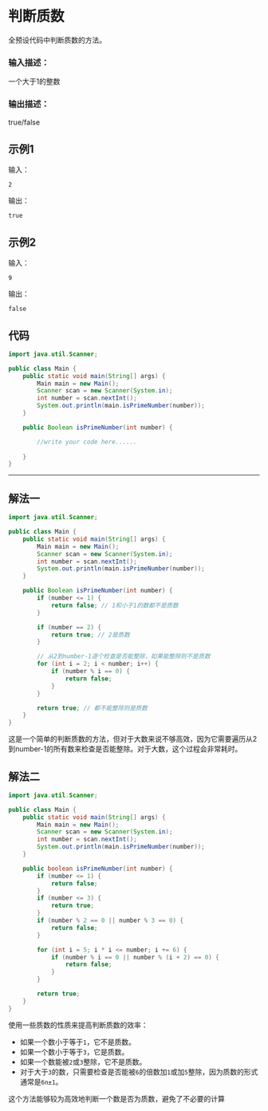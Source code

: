 # 判断质数

全预设代码中判断质数的方法。

### 输入描述：

一个大于1的整数

### 输出描述：

true/false

## 示例1

输入：

```
2
```

输出：

```
true
```

## 示例2

输入：

```
9
```

输出：

```
false
```

## 代码

```java
import java.util.Scanner;

public class Main {
    public static void main(String[] args) {
        Main main = new Main();
        Scanner scan = new Scanner(System.in);
        int number = scan.nextInt();
        System.out.println(main.isPrimeNumber(number));
    }

    public Boolean isPrimeNumber(int number) {

        //write your code here......
       
    }
}
```



---



## 解法一

```java
import java.util.Scanner;

public class Main {
    public static void main(String[] args) {
        Main main = new Main();
        Scanner scan = new Scanner(System.in);
        int number = scan.nextInt();
        System.out.println(main.isPrimeNumber(number));
    }

    public Boolean isPrimeNumber(int number) {
        if (number <= 1) {
            return false; // 1和小于1的数都不是质数
        }

        if (number == 2) {
            return true; // 2是质数
        }

        // 从2到number-1逐个检查是否能整除，如果能整除则不是质数
        for (int i = 2; i < number; i++) {
            if (number % i == 0) {
                return false;
            }
        }

        return true; // 都不能整除则是质数
    }
}
```

这是一个简单的判断质数的方法，但对于大数来说不够高效，因为它需要遍历从2到number-1的所有数来检查是否能整除。对于大数，这个过程会非常耗时。



## 解法二

```java
import java.util.Scanner;

public class Main {
    public static void main(String[] args) {
        Main main = new Main();
        Scanner scan = new Scanner(System.in);
        int number = scan.nextInt();
        System.out.println(main.isPrimeNumber(number));
    }

    public boolean isPrimeNumber(int number) {
        if (number <= 1) {
            return false;
        }
        if (number <= 3) {
            return true;
        }
        if (number % 2 == 0 || number % 3 == 0) {
            return false;
        }

        for (int i = 5; i * i <= number; i += 6) {
            if (number % i == 0 || number % (i + 2) == 0) {
                return false;
            }
        }

        return true;
    }
}
```

使用一些质数的性质来提高判断质数的效率：

- 如果一个数小于等于`1`，它不是质数。
- 如果一个数小于等于`3`，它是质数。
- 如果一个数能被`2`或`3`整除，它不是质数。
- 对于大于`3`的数，只需要检查是否能被`6`的倍数加`1`或加`5`整除，因为质数的形式通常是`6n±1`。

这个方法能够较为高效地判断一个数是否为质数，避免了不必要的计算

